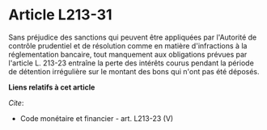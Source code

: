 # Article L213-31

Sans préjudice des sanctions qui peuvent être appliquées par l'Autorité de contrôle prudentiel et de résolution comme en
matière d'infractions à la réglementation bancaire, tout manquement aux obligations prévues par l'article L. 213-23 entraîne
la perte des intérêts courus pendant la période de détention irrégulière sur le montant des bons qui n'ont pas été déposés.

**Liens relatifs à cet article**

_Cite_:

  - Code monétaire et financier - art. L213-23 (V)

